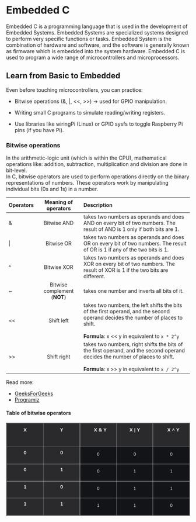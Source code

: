 # **Embedded C**

Embedded C is a programming language that is used in the development of Embedded Systems. Embedded Systems are specialized systems designed to perform very specific functions or tasks. Embedded System is the combination of hardware and software, and the software is generally known as firmware which is embedded into the system hardware. Embedded C is used to program a wide range of microcontrollers and microprocessors. 

## Learn from Basic to Embedded

Even before touching microcontrollers, you can practice:

- Bitwise operations (&, |, <<, >>) → used for GPIO manipulation.

- Writing small C programs to simulate reading/writing registers.

- Use libraries like wiringPi (Linux) or GPIO sysfs to toggle Raspberry Pi pins (if you have Pi).


###  Bitwise operations

In the arithmetic-logic unit (which is within the CPU), mathematical operations like: addition, subtraction, multiplication and division are done in bit-level. </br>
In C, bitwise operators are used to perform operations directly on the binary representations of numbers. These operators work by manipulating individual bits (0s and 1s) in a number.

| Operators | Meaning of operators | Description |
|:----------|:--------------------:|:------------|
|     &     | Bitwise AND          | takes two numbers as operands and does AND on every bit of two numbers. The result of AND is 1 only if both bits are 1.   |
|     \|    | Bitwise OR           | takes two numbers as operands and does OR on every bit of two numbers. The result of OR is 1 if any of the two bits is 1. |
|     ^     | Bitwise XOR          | takes two numbers as operands and does XOR on every bit of two numbers. The result of XOR is 1 if the two bits are different. 
|     ~     | Bitwise complement (**NOT**)   | takes one number and inverts all bits of it. |
|     <<    | Shift left           | takes two numbers, the left shifts the bits of the first operand, and the second operand decides the number of places to shift. </br></br> **Formula**: x << y in equivalent to ` x * 2^y ` |
|     >>    | Shift right          | takes two numbers, right shifts the bits of the first operand, and the second operand decides the number of places to shift. </br></br> **Formula**: x >> y in equivalent to ` x / 2^y ` |

Read more:

  - [GeeksForGeeks](https://www.geeksforgeeks.org/c/bitwise-operators-in-c-cpp/)
  - [Programiz](https://www.programiz.com/c-programming/bitwise-operators)

#### **Table of bitwise operators**

![alt bitwise-table](./images/bitwise-table.png)